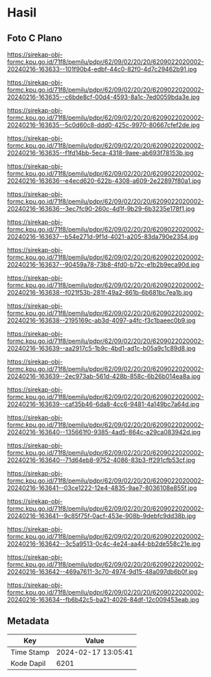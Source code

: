 # Hasil

## Foto C Plano

https://sirekap-obj-formc.kpu.go.id/71f8/pemilu/pdpr/62/09/02/20/20/6209022020002-20240216-163633--101f90b4-edbf-44c0-82f0-4d7c29462b91.jpg

https://sirekap-obj-formc.kpu.go.id/71f8/pemilu/pdpr/62/09/02/20/20/6209022020002-20240216-163635--c6bde8cf-00d4-4593-8a1c-7ed0059bda3e.jpg

https://sirekap-obj-formc.kpu.go.id/71f8/pemilu/pdpr/62/09/02/20/20/6209022020002-20240216-163635--5c0d60c8-ddd0-425c-9970-80667cfef2de.jpg

https://sirekap-obj-formc.kpu.go.id/71f8/pemilu/pdpr/62/09/02/20/20/6209022020002-20240216-163635--f1fd14bb-5eca-4318-9aee-ab693f78153b.jpg

https://sirekap-obj-formc.kpu.go.id/71f8/pemilu/pdpr/62/09/02/20/20/6209022020002-20240216-163636--e4ecd620-622b-4308-a609-2e22897f80a1.jpg

https://sirekap-obj-formc.kpu.go.id/71f8/pemilu/pdpr/62/09/02/20/20/6209022020002-20240216-163636--3ec7fc90-260c-4d1f-9b29-6b3235e178f1.jpg

https://sirekap-obj-formc.kpu.go.id/71f8/pemilu/pdpr/62/09/02/20/20/6209022020002-20240216-163637--b54e271d-9f1d-4021-a205-83da790e2354.jpg

https://sirekap-obj-formc.kpu.go.id/71f8/pemilu/pdpr/62/09/02/20/20/6209022020002-20240216-163637--90459a78-73b8-4fd0-b72c-e1b2b9eca90d.jpg

https://sirekap-obj-formc.kpu.go.id/71f8/pemilu/pdpr/62/09/02/20/20/6209022020002-20240216-163638--f021f53b-281f-49a2-861b-6b681bc7ea1b.jpg

https://sirekap-obj-formc.kpu.go.id/71f8/pemilu/pdpr/62/09/02/20/20/6209022020002-20240216-163638--2195169c-ab3d-4097-a4fc-f3c1baeec0b9.jpg

https://sirekap-obj-formc.kpu.go.id/71f8/pemilu/pdpr/62/09/02/20/20/6209022020002-20240216-163639--aa2917c5-1b9c-4bd1-ad1c-b05a9c1c89d8.jpg

https://sirekap-obj-formc.kpu.go.id/71f8/pemilu/pdpr/62/09/02/20/20/6209022020002-20240216-163639--2ec973ab-561d-428b-858c-6b26b014ea8a.jpg

https://sirekap-obj-formc.kpu.go.id/71f8/pemilu/pdpr/62/09/02/20/20/6209022020002-20240216-163639--caf35b46-6da8-4cc6-9481-4a149bc7a64d.jpg

https://sirekap-obj-formc.kpu.go.id/71f8/pemilu/pdpr/62/09/02/20/20/6209022020002-20240216-163640--135661f0-9385-4ad5-864c-a29ca083942d.jpg

https://sirekap-obj-formc.kpu.go.id/71f8/pemilu/pdpr/62/09/02/20/20/6209022020002-20240216-163640--71d64eb8-9752-4086-83b3-ff291cfb53cf.jpg

https://sirekap-obj-formc.kpu.go.id/71f8/pemilu/pdpr/62/09/02/20/20/6209022020002-20240216-163641--03ce1222-12e4-4835-9ae7-8036108e855f.jpg

https://sirekap-obj-formc.kpu.go.id/71f8/pemilu/pdpr/62/09/02/20/20/6209022020002-20240216-163641--9c85f75f-0acf-453e-908b-9debfc9dd38b.jpg

https://sirekap-obj-formc.kpu.go.id/71f8/pemilu/pdpr/62/09/02/20/20/6209022020002-20240216-163642--3c5a9513-0c4c-4e24-aa44-bb2de558c21e.jpg

https://sirekap-obj-formc.kpu.go.id/71f8/pemilu/pdpr/62/09/02/20/20/6209022020002-20240216-163642--469a7611-3c70-4974-9d15-48a097db6b0f.jpg

https://sirekap-obj-formc.kpu.go.id/71f8/pemilu/pdpr/62/09/02/20/20/6209022020002-20240216-163634--fb6b42c5-ba21-4026-84df-12c009453eab.jpg


## Metadata

| Key        | Value               |
| ---------- | ------------------- |
| Time Stamp | 2024-02-17 13:05:41 |
| Kode Dapil | 6201                |



